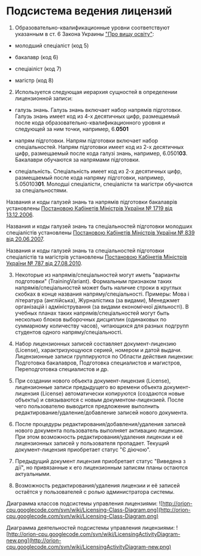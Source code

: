 # Подсистема ведения лицензий #
1. Образовательно-квалификационные уровни соответствуют указанным в ст. 6 Закона Украины ["Про вищу освіту"](http://zakon2.rada.gov.ua/laws/show/%D0%BF%D1%80%D0%BE%20%D0%B2%D0%B8%D1%89%D1%83%20%D0%BE%D1%81%D0%B2%D1%96%D1%82%D1%83):

  * молодший спеціаліст (код 5)

  * бакалавр (код 6)

  * спеціаіліст (код 7)

  * магістр (код 8)

2. Используется следующая иерархия сущностей в определении лицензионной записи:

  * галузь знань. Галузь знань включает набор напрямів підготовки. Галузь знань имеет код из 4-х десятичных цифр, размещаемый после кода образовательно-квалификационного уровня и следующей за ним точки, например, 6.**0501**

  * напрям підготовки. Напрям підготовки включает набор спеціальностей. Напрям підготовки имеет код из 2-х десятичных цифр, размещаемый после кода галузі знань, например, 6.0501<b>03</b>. Бакалаври обучаются за напрямами підготовки.

  * спеціальність. Спеціальність имеет код из 2-х десятичных цифр, размещаемый после кода напряму підготовки, например, 5.050103<b>01</b>. Молодші спеціалісти, спеціалісти та магістри обучаются за спеціальностями.

Названия и коды галузей знань та напрямів підготовки бакалаврів установлены [Постановою Кабінетів Міністрів України № 1719 від 13.12.2006](http://zakon2.rada.gov.ua/laws/show/1719-2006-%D0%BF).

Названия и коды галузей знань та спеціальностей підготовки молодших спеціалістів установлены [Постановою Кабінетів Міністрів України № 839 від 20.06.2007](http://zakon2.rada.gov.ua/laws/show/839-2007-%D0%BF).

Названия и коды галузей знань та спеціальностей підготовки спеціалістів та магістрів установлены [Постановою Кабінетів Міністрів України № 787 від 27.08.2010](http://zakon2.rada.gov.ua/laws/show/787-2010-%D0%BF).

3. Некоторые из напрямів/спеціальностей могут иметь "варианты подготовки" (TrainingVariant). Формальным признаком таких напрямів/спеціальностей может быть наличие строки в круглых скобках в конце названия напряму/спеціальності.
Примеры: Мова і література (англійська), Журналістика (за видами), Менеджмет організацій і адміністрування (за видами економічної діяльності).
В учебных планах таких напрямів/спеціальностей могут быть несколько блоков выборочных дисциплин (одинаковых по суммарному количеству часов), читающихся для разных подгрупп студентов одного напряму/спеціальності.

4. Набор лицензионных записей составляет документ-лицензию (License), характризующуюся серией, номером и датой выдачи. Лицензионные записи группируются по Области действия лицензии: Подготовка бакалавров, Подготовка специалистов и магистров, Переподготовка специалистов и др.

5. При создании нового объекта документ-лицензия (License), лицензионные записи предыдущего во времени объекта документ-лицензия (License) автоматически копируются (создаются новые объекты) и связываются с новым документом-лицензией. После чего пользователю выводится предложение выполнить редактирование/удаление/добавление записей нового документа.

6. После процедуры редактирования/добавления/удаления записей нового документа пользователь выполняет активацию лицензии. При этом возможность редактирования/удаления лицензии и её лицензионных записей у пользователя пропадает. Текущий документ-лицензия приобретает статус "Є діючою".

7. Предыдущий документ лицензия приобретает статус "Виведена з дії", но привязанные к его лицензионным записям планы остаются актуальными.

8. Возможность редактирования/удаления лицензии и её записей остаётся у пользователей с ролью администратора системы.

Диаграмма классов подсистемы управления лицензиями:
![http://orion-cpu.googlecode.com/svn/wiki/Licensing-Class-Diagram.png](http://orion-cpu.googlecode.com/svn/wiki/Licensing-Class-Diagram.png)

Диаграмма деятельностей подсистемы управления лицензиями:
![http://orion-cpu.googlecode.com/svn/wiki/LicensingActivityDiagram-new.png](http://orion-cpu.googlecode.com/svn/wiki/LicensingActivityDiagram-new.png)